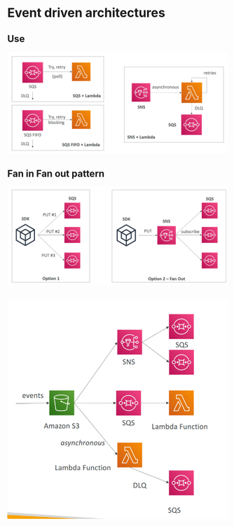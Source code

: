 # Event driven architectures

## Use 
<img src="images/1.png">

## Fan in Fan out pattern
<img src="images/2.png">

## 
<img src="images/3.png">

